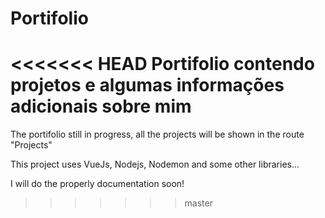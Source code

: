 # Portifolio

<<<<<<< HEAD
Portifolio contendo projetos e algumas informações adicionais sobre mim
=======

The portifolio still in progress, all the projects will be shown in the route "Projects"

This project uses VueJs, Nodejs, Nodemon and some other libraries...

I will do the properly documentation soon!

> > > > > > > master
